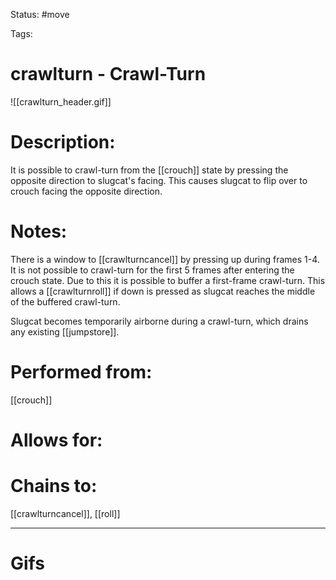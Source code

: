 Status: #move

Tags: 

# crawlturn - Crawl-Turn
![[crawlturn_header.gif]]
# Description:
It is possible to crawl-turn from the [[crouch]] state by pressing the opposite direction to slugcat's facing. This causes slugcat to flip over to crouch facing the opposite direction.

# Notes:
There is a window to [[crawlturncancel]] by pressing up during frames 1-4.
It is not possible to crawl-turn for the first 5 frames after entering the crouch state. Due to this it is possible to buffer a first-frame crawl-turn. This allows a [[crawlturnroll]] if down is pressed as slugcat reaches the middle of the buffered crawl-turn.

Slugcat becomes temporarily airborne during a crawl-turn, which drains any existing [[jumpstore]].

# Performed from:
[[crouch]]

# Allows for:


# Chains to:
[[crawlturncancel]], [[roll]]

___
# Gifs
